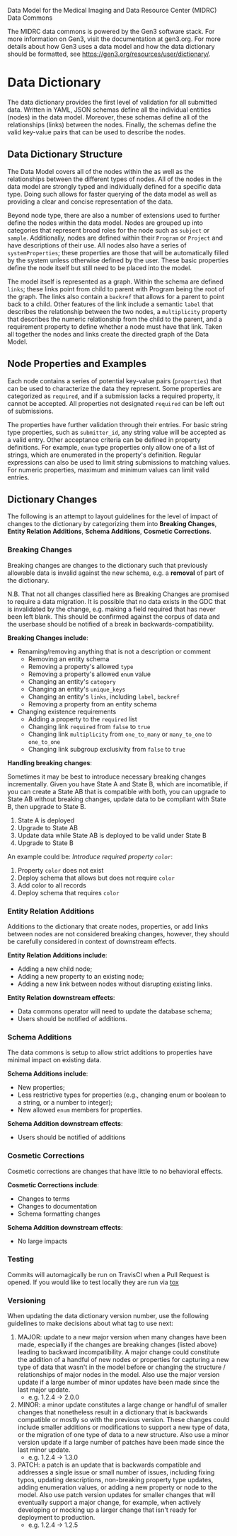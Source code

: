 Data Model for the Medical Imaging and Data Resource Center (MIDRC) Data Commons

The MIDRC data commons is powered by the Gen3 software stack. For more information on Gen3, visit the documentation at gen3.org. For more details about how Gen3 uses a data model and how the data dictionary should be formatted, see https://gen3.org/resources/user/dictionary/.


# Data Dictionary

The data dictionary provides the first level of validation for all submitted data.
Written in YAML, JSON schemas define all the individual entities
(nodes) in the data model. Moreover, these schemas define all of the relationships (links)
between the nodes. Finally, the schemas define the valid key-value pairs that can be used to
describe the nodes.

## Data Dictionary Structure

The Data Model covers all of the nodes within the as well as the relationships between
the different types of nodes. All of the nodes in the data model are strongly typed and individually
defined for a specific data type. Doing such allows for faster querying of
the data model as well as providing a clear and concise representation of the data.

Beyond node type, there are also a number of extensions used to further define the nodes within
the data model. Nodes are grouped up into categories that represent broad roles for the node such
as `subject` or `sample`. Additionally, nodes are defined within their `Program` or `Project`
and have descriptions of their use. All nodes also have a series of `systemProperties`; these
properties are those that will be automatically filled by the system unless otherwise defined by
the user.  These basic properties define the node itself but still need to be placed into the model.

The model itself is represented as a graph. Within the schema are defined `links`; these links
point from child to parent with Program being the root of the graph. The links also contain a
`backref` that allows for a parent to point back to a child. Other features of the link include a
semantic `label` that describes the relationship between the two nodes, a `multiplicity` property
that describes the numeric relationship from the child to the parent, and a requirement property
to define whether a node must have that link. Taken all together the nodes and links create the
directed graph of the Data Model.

## Node Properties and Examples

Each node contains a series of potential key-value pairs (`properties`) that can be used to
characterize the data they represent. Some properties are categorized as `required`, and if a submission lacks a required property, it cannot be accepted. All properties not designated `required` can be left out of submissions.

The properties have further validation through their entries. For basic string type properties, such as `submitter_id`, any string value will be accepted as a valid entry. Other acceptance criteria can be defined in property definitions. For example, `enum` type properties only allow one of a list of strings, which are enumerated in the property's definition. Regular expressions can also be used to limit string submissions to matching values. For numeric properties, maximum and minimum values can limit valid entries.



## Dictionary Changes

The following is an attempt to layout guidelines for the level of
impact of changes to the dictionary by categorizing them into
**Breaking Changes**, **Entity Relation Additions**, **Schema Additions**,
**Cosmetic Corrections**.

### Breaking Changes

Breaking changes are changes to the dictionary such that previously
allowable data is invalid against the new schema, e.g. a **removal** of
part of the dictionary.

N.B. That not all changes classified here as Breaking Changes are
promised to require a data migration.  It is possible that no data
exists in the GDC that is invalidated by the change, e.g. making a
field required that has never been left blank.  This should be
confirmed against the corpus of data and the userbase should be
notified of a break in backwards-compatibility.

**Breaking Changes include**:
- Renaming/removing anything that is not a description or comment
  - Removing an entity schema
  - Removing a property's allowed `type`
  - Removing a property's allowed `enum` value
  - Changing an entity's `category`
  - Changing an entity's `unique_keys`
  - Changing an entity's `links`, including `label`, `backref`
  - Removing a property from an entity schema
- Changing existence requirements
  - Adding a property to the `required` list
  - Changing link `required` from `false` to `true`
  - Changing link `multiplicity` from `one_to_many` or `many_to_one` to `one_to_one`
  - Changing link subgroup exclusivity from `false` to `true`


**Handling breaking changes**:

Sometimes it may be best to introduce necessary breaking changes
incrementally.  Given you have State A and State B, which are
incomatible, if you can create a State AB that is compatible with
both, you can upgrade to State AB without breaking changes, update
data to be compliant with State B, then upgrade to State B.

1. State A is deployed
2. Upgrade to State AB
3. Update data while State AB is deployed to be valid under State B
4. Upgrade to State B

An example could be: _Introduce required property `color`_:

1. Property `color` does not exist
2. Deploy schema that allows but does not require `color`
3. Add color to all records
4. Deploy schema that requires `color`


### Entity Relation Additions

Additions to the dictionary that create nodes, properties, or add links between nodes are not considered breaking changes, however, they should be carefully considered in context of downstream effects.

**Entity Relation Additions include**:
- Adding a new child node;
- Adding a new property to an existing node;
- Adding a new link between nodes without disrupting existing links.

**Entity Relation downstream effects**:
- Data commons operator will need to update the database schema;
- Users should be notified of additions.


### Schema Additions

The data commons is setup to allow strict additions to properties have minimal impact on existing data.

**Schema Additions include**:
- New properties;
- Less restrictive types for properties (e.g., changing enum or boolean to a string, or a number to integer);
- New allowed `enum` members for properties.

**Schema Addition downstream effects**:
- Users should be notified of additions

### Cosmetic Corrections

Cosmetic corrections are changes that have little to no behavioral
effects.

**Cosmetic Corrections include**:
- Changes to terms
- Changes to documentation
- Schema formatting changes

**Schema Addition downstream effects**:
- No large impacts


### Testing

Commits will automagically be run on TravisCI when a Pull Request is opened.
If you would like to test locally they are run via [tox](https://tox.readthedocs.io/en/latest/)


### Versioning

When updating the data dictionary version number, use the following guidelines to make decisions about what tag to use next:

1. MAJOR: update to a new major version when many changes have been made, especially if the changes are breaking changes (listed above) leading to backward incompatibility. A major change could constitute the addition of a handful of new nodes or properties for capturing a new type of data that wasn't in the model before or changing the structure / relationships of major nodes in the model. Also use the major version update if a large number of minor updates have been made since the last major update.
   - e.g. 1.2.4 -> 2.0.0
2. MINOR: a minor update constitutes a large change or handful of smaller changes that nonetheless result in a dictionary that is backwards compatible or mostly so with the previous version. These changes could include smaller additions or modifications to support a new type of data, or the migration of one type of data to a new structure. Also use a minor version update if a large number of patches have been made since the last minor update.
   - e.g. 1.2.4 -> 1.3.0
3. PATCH: a patch is an update that is backwards compatible and addresses a single issue or small number of issues, including fixing typos, updating descriptions, non-breaking property type updates, adding enumeration values, or adding a new property or node to the model. Also use patch version updates for smaller changes that will eventually support a major change, for example, when actively developing or mocking up a larger change that isn't ready for deployment to production.
   - e.g. 1.2.4 -> 1.2.5
